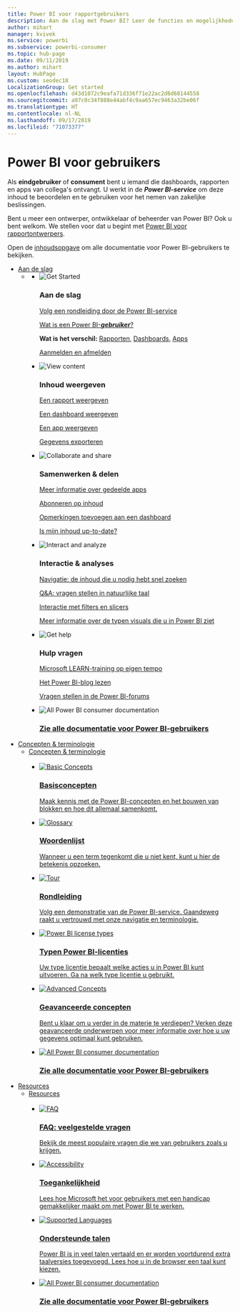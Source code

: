 ```yaml
---
title: Power BI voor rapportgebruikers
description: Aan de slag met Power BI? Leer de functies en mogelijkheden van Power BI kennen en zie wat u er als gebruiker of eindgebruiker van Power BI mee kunt doen.
author: mihart
manager: kvivek
ms.service: powerbi
ms.subservice: powerbi-consumer
ms.topic: hub-page
ms.date: 09/11/2019
ms.author: mihart
layout: HubPage
ms.custom: seodec18
LocalizationGroup: Get started
ms.openlocfilehash: d43d1072c9eafa71d336f71e22ac2d6d68144558
ms.sourcegitcommit: a97c0c34f888e44abf4c9aa657ec9463a32be06f
ms.translationtype: HT
ms.contentlocale: nl-NL
ms.lasthandoff: 09/17/2019
ms.locfileid: "71073377"
---
```

<div id="main" class="v2">
      <div class="container">
            <h1 class="">Power BI voor gebruikers</h1>
            <p>Als <b>eindgebruiker</b> of <b>consument</b> bent u iemand die dashboards, rapporten en apps van collega's ontvangt. U werkt in de <b><i>Power BI-service</i></b> om deze inhoud te beoordelen en te gebruiken voor het nemen van zakelijke beslissingen.</p>
            <p>Bent u meer een ontwerper, ontwikkelaar of beheerder van Power BI? Ook u bent welkom. We stellen voor dat u begint met <a href="../power-bi-creator-landing.md">Power BI voor rapportontwerpers</a>.</p>
            <p>Open de <a href="end-user-consumer.md">inhoudsopgave</a> om alle documentatie voor Power BI-gebruikers te bekijken.</p>
            <ul class="pivots">
            <li>
                <a href="#get-started" data-linktype="self-bookmark">Aan de slag</a>
                <ul id="get-started" class="cardsF">
                    <li>
                        <a data-default="true" href="#getstarted" data-linktype="self-bookmark"></a>
                        <ul id="getstarted" class="cardsF">
                            <li>
                                <div class="cardSize">
                                    <div class="cardPadding">
                                        <div class="card">
                                            <div class="cardImageOuter">
                                                <div class="cardImage">
                                                    <img alt="Get Started" src="media/end-user-consumer/get-started.svg" data-linktype="relative-path">
                                                </div>
                                            </div>
                                            <div class="cardText">
                                                <h3>Aan de slag</h3>
                                                <p><a href="/power-bi/consumer/end-user-reading-view" data-linktype="absolute-path">Volg een rondleiding door de Power BI-service</a></p>
                                                <p><a href="/power-bi/consumer/end-user-consumer" data-linktype="absolute-path">Wat is een Power BI-<b><i>gebruiker</i></b>?</a></p>
                                                <p><b>Wat is het verschil:</b> <a href="/power-bi/consumer/end-user-reports" data-linktype="absolute-path">Rapporten</a>, <a href="/power-bi/consumer/end-user-dashboards" data-linktype="absolute-path">Dashboards</a>, <a href="/power-bi/consumer/end-user-apps" data-linktype="absolute-path">Apps</a></p>
                                                <p><a href="/power-bi/consumer/end-user-sign-in" data-linktype="absolute-path">Aanmelden en afmelden</a></p>
                                            </div>
                                        </div>
                                    </div>
                                </div>
                            </li>
                            <li>
                                <div class="cardSize">
                                    <div class="cardPadding">
                                        <div class="card">
                                            <div class="cardImageOuter">
                                                <div class="cardImage">
                                                    <img alt="View content" src="media/end-user-consumer/view-content.svg" data-linktype="relative-path">
                                                </div>
                                            </div>
                                            <div class="cardText">
                                                <h3>Inhoud weergeven</h3>
                                                <p><a href="/power-bi/consumer/end-user-report-open" data-linktype="absolute-path">Een rapport weergeven</a></p>
                                                <p><a href="/power-bi/consumer/end-user-dashboard-open" data-linktype="absolute-path">Een dashboard weergeven</a></p>
                                                <p><a href="/power-bi/consumer/end-user-app-view" data-linktype="absolute-path">Een app weergeven</a></p>
                                                <p><a href="/power-bi/consumer/end-user-export" data-linktype="absolute-path">Gegevens exporteren</a>
                                            </div>
                                        </div>
                                    </div>
                                </div>
                            </li>
                            <li>
                                <div class="cardSize">
                                    <div class="cardPadding">
                                        <div class="card">
                                            <div class="cardImageOuter">
                                                <div class="cardImage">
                                                    <img alt="Collaborate and share" src="media/end-user-consumer/collaborate-share.svg" data-linktype="relative-path">
                                                </div>
                                            </div>
                                            <div class="cardText">
                                                <h3>Samenwerken &amp; delen</h3>
                                                <p><a href="/power-bi/consumer/end-user-apps" data-linktype="absolute-path">Meer informatie over gedeelde apps</a></p>
                                                <p><a href="/power-bi/consumer/end-user-subscribe" data-linktype="absolute-path">Abonneren op inhoud</a></p>
                                                <p><a href="/power-bi/consumer/end-user-comment" data-linktype="absolute-path">Opmerkingen toevoegen aan een dashboard</a></p>
                                                <p><a href="/power-bi/consumer/end-user-fresh" data-linktype="absolute-path">Is mijn inhoud up-to-date?</a></p>
                                            </div>
                                        </div>
                                    </div>
                                </div>
                            </li>
                            <li>
                                <div class="cardSize">
                                    <div class="cardPadding">
                                        <div class="card">
                                            <div class="cardImageOuter">
                                                <div class="cardImage">
                                                    <img alt="Interact and analyze" src="media/end-user-consumer/interact-analyze.svg" data-linktype="relative-path">
                                                </div>
                                            </div>
                                            <div class="cardText">
                                                <h3>Interactie &amp; analyses</h3>
                                                <p><a href="/power-bi/consumer/end-user-experience" data-linktype="absolute-path">Navigatie: de inhoud die u nodig hebt snel zoeken</a></p>
                                                <p><a href="/power-bi/consumer/end-user-q-and-a" data-linktype="absolute-path">Q&amp;A: vragen stellen in natuurlijke taal</a></p>
                                                <p><a href="/power-bi/consumer/end-user-report-filter" data-linktype="absolute-path">Interactie met filters en slicers</a></p>
                                                <p><a href="/power-bi/consumer/end-user-visual-type" data-linktype="absolute-path">Meer informatie over de typen visuals die u in Power BI ziet</a></p>
                                            </div>
                                        </div>
                                    </div>
                                </div>
                            </li>
                            <li>
                                <div class="cardSize">
                                    <div class="cardPadding">
                                        <div class="card">
                                            <div class="cardImageOuter">
                                                <div class="cardImage">
                                                    <img alt="Get help" src="media/end-user-consumer/get-help.svg" data-linktype="relative-path">
                                                </div>
                                            </div>
                                            <div class="cardText">
                                                <h3>Hulp vragen</h3>
                                            <p><a href="https://docs.microsoft.com/en-us/learn/paths/consume-data-with-power-bi/" data-linktype="absolute-path">Microsoft LEARN-training op eigen tempo</a></p>
                                                <p><a href="https://powerbi.microsoft.com/blog/" data-linktype="absolute-path">Het Power BI-blog lezen</a></p>
                                                <p><a href="http://community.powerbi.com/" data-linktype="absolute-path">Vragen stellen in de Power BI-forums</a></p>
                                            </div>
                                        </div>
                                    </div>
                                </div>
                            </li>
                            <li>
                                <div class="cardSize">
                                    <div class="cardPadding">
                                        <div class="card">
                                            <div class="cardImageOuter">
                                                <div class="cardImage">
                                                    <img alt="All Power BI consumer documentation" src="media/end-user-consumer/see-all.svg" data-linktype="relative-path">
                                                </div>
                                            </div>
                                            <div class="cardText">
                                                <a href="end-user-consumer.md" data-linktype="absolute-path">
                                                <h3>Zie alle documentatie voor Power BI-gebruikers</h3></a>
                                            </div>
                                        </div>
                                    </div>
                                </div>
                            </li>
                        </ul>
                    </li>
                </ul>
            </li>
            <li>
                <a href="#concepts-terminology" data-linktype="self-bookmark"> Concepten &amp; terminologie</a>
                <ul id="concepts-terminology">
                    <li>
                        <a href="#conceptsterminology" data-linktype="self-bookmark"> Concepten &amp; terminologie</a>
                        <ul id="conceptsterminology" class="cardsC">
                            <br>
                            <li>
                                <a href="/power-bi/consumer/End-user-basic-concepts" data-linktype="absolute-path">
                                    <div class="cardSize">
                                        <div class="cardPadding">
                                            <div class="card">
                                                <div class="cardImageOuter">
                                                    <div class="cardImage bgdAccent1">
                                                        <img src="media/end-user-consumer/basic-concepts.svg" alt="Basic Concepts" data-linktype="relative-path">
                                                    </div>
                                                </div>
                                                <div class="cardText">
                                                    <h3>Basisconcepten</h3>
                                                    <p>Maak kennis met de Power BI-concepten en het bouwen van blokken en hoe dit allemaal samenkomt.</p>
                                                </div>
                                            </div>
                                        </div>
                                    </div>
                                </a>
                            </li>
                            <li>
                                <a href="/power-bi/consumer/End-user-glossary" data-linktype="absolute-path">
                                    <div class="cardSize">
                                        <div class="cardPadding">
                                            <div class="card">
                                                <div class="cardImageOuter">
                                                    <div class="cardImage bgdAccent1">
                                                        <img src="media/end-user-consumer/glossary.svg" alt="Glossary" data-linktype="relative-path">
                                                    </div>
                                                </div>
                                                <div class="cardText">
                                                    <h3>Woordenlijst</h3>
                                                    <p>Wanneer u een term tegenkomt die u niet kent, kunt u hier de betekenis opzoeken.</p>
                                                </div>
                                            </div>
                                        </div>
                                    </div>
                                </a>
                            </li>
                            <li>
                                <a href="/power-bi/consumer/end-user-experience" data-linktype="absolute-path">
                                    <div class="cardSize">
                                        <div class="cardPadding">
                                            <div class="card">
                                                <div class="cardImageOuter">
                                                    <div class="cardImage bgdAccent1">
                                                        <img src="media/end-user-consumer/tour.svg" alt="Tour" data-linktype="relative-path">
                                                    </div>
                                                </div>
                                                <div class="cardText">
                                                    <h3>Rondleiding</h3>
                                                    <p>Volg een demonstratie van de Power BI-service. Gaandeweg raakt u vertrouwd met onze navigatie en terminologie.</p>
                                                </div>
                                            </div>
                                        </div>
                                    </div>
                                </a>
                            </li>
                            <li>
                                <a href="/power-bi/service-admin-licensing-organization" data-linktype="absolute-path">
                                    <div class="cardSize">
                                        <div class="cardPadding">
                                            <div class="card">
                                                <div class="cardImageOuter">
                                                    <div class="cardImage bgdAccent1">
                                                        <img src="media/end-user-consumer/power-bi-license-types.svg" alt="Power BI license types" data-linktype="relative-path">
                                                    </div>
                                                </div>
                                                <div class="cardText">
                                                    <h3>Typen Power BI-licenties</h3>
                                                    <p>Uw type licentie bepaalt welke acties u in Power BI kunt uitvoeren. Ga na welk type licentie u gebruikt.</p>
                                                </div>
                                            </div>
                                        </div>
                                    </div>
                                </a>
                            </li>
                            <li>
                                <a href="/power-bi/consumer/end-user-featured" data-linktype="absolute-path">
                                    <div class="cardSize">
                                        <div class="cardPadding">
                                            <div class="card">
                                                <div class="cardImageOuter">
                                                    <div class="cardImage bgdAccent1">
                                                        <img src="media/end-user-consumer/advanced-concepts.svg" alt="Advanced Concepts" data-linktype="relative-path">
                                                    </div>
                                                </div>
                                                <div class="cardText">
                                                    <h3>Geavanceerde concepten</h3>
                                                    <p>Bent u klaar om u verder in de materie te verdiepen? Verken deze geavanceerde onderwerpen voor meer informatie over hoe u uw gegevens optimaal kunt gebruiken. </p>
                                                </div>
                                            </div>
                                        </div>
                                    </div>
                                </a>
                            </li>
                            <li>
                                <a href="end-user-consumer.md" data-linktype="absolute-path">
                                    <div class="cardSize">
                                        <div class="cardPadding">
                                            <div class="card">
                                                <div class="cardImageOuter">
                                                    <div class="cardImage bgdAccent1">
                                                        <img src="media/end-user-consumer/See_All_400x140.svg" alt="All Power BI consumer documentation" data-linktype="relative-path">
                                                    </div>
                                                </div>
                                                <div class="cardText">
                                                    <h3>Zie alle documentatie voor Power BI-gebruikers</h3>
                                                </div>
                                            </div>
                                        </div>
                                    </div>
                                </a>
                            </li>
                        </ul>
                    </li>
                </ul>
            </li>
            <li>
                <a href="#resources" data-linktype="self-bookmark">Resources</a>
                <ul id="resources">
                    <li>
                        <a href="#resources" data-linktype="self-bookmark">Resources</a>
                        <ul id="resources" class="cardsC">
                            <br>
                            <li>
                                <a href="/power-bi/consumer/end-user-faq" data-linktype="absolute-path">
                                    <div class="cardSize">
                                        <div class="cardPadding">
                                            <div class="card">
                                                <div class="cardImageOuter">
                                                    <div class="cardImage bgdAccent1">
                                                        <img src="media/end-user-consumer/faq.svg" alt="FAQ" data-linktype="relative-path">
                                                    </div>
                                                </div>
                                                <div class="cardText">
                                                    <h3>FAQ: veelgestelde vragen</h3>
                                                    <p>Bekijk de meest populaire vragen die we van gebruikers zoals u krijgen.</p>
                                                </div>
                                            </div>
                                        </div>
                                    </div>
                                </a>
                            </li>
                            <li>
                                <a href="/power-bi/desktop-accessibility" data-linktype="absolute-path">
                                    <div class="cardSize">
                                        <div class="cardPadding">
                                            <div class="card">
                                                <div class="cardImageOuter">
                                                    <div class="cardImage bgdAccent1">
                                                        <img src="media/end-user-consumer/accessibility.svg" alt="Accessibility" data-linktype="relative-path">
                                                    </div>
                                                </div>
                                                <div class="cardText">
                                                    <h3>Toegankelijkheid</h3>
                                                    <p>Lees hoe Microsoft het voor gebruikers met een handicap gemakkelijker maakt om met Power BI te werken. </p>
                                                </div>
                                            </div>
                                        </div>
                                    </div>
                                </a>
                            </li>
                            <li>
                                <a href="/power-bi/supported-languages-countries-regions" data-linktype="absolute-path">
                                    <div class="cardSize">
                                        <div class="cardPadding">
                                            <div class="card">
                                                <div class="cardImageOuter">
                                                    <div class="cardImage bgdAccent1">
                                                        <img src="media/end-user-consumer/supported-languages.svg" alt="Supported Languages" data-linktype="relative-path">
                                                    </div>
                                                </div>
                                                <div class="cardText">
                                                    <h3>Ondersteunde talen</h3>
                                                    <p>Power BI is in veel talen vertaald en er worden voortdurend extra taalversies toegevoegd. Lees hoe u in de browser een taal kunt kiezen. </p>
                                                </div>
                                            </div>
                                        </div>
                                    </div>
                                </a>
                            </li>
                            <li>
                                <a href="end-user-consumer.md" data-linktype="absolute-path">
                                    <div class="cardSize">
                                        <div class="cardPadding">
                                            <div class="card">
                                                <div class="cardImageOuter">
                                                    <div class="cardImage bgdAccent1">
                                                        <img src="media/end-user-consumer/See_All_400x140.svg" alt="All Power BI consumer documentation" data-linktype="relative-path">
                                                    </div>
                                                </div>
                                                <div class="cardText">
                                                    <h3>Zie alle documentatie voor Power BI-gebruikers</h3>
                                                </div>
                                            </div>
                                        </div>
                                    </div>
                                </a>
                            </li>
                        </ul>
                    </li>
                </ul>
            </li>
            </ul> 
      </div>
</div>

